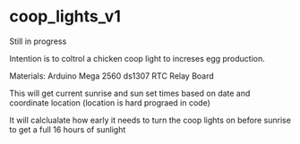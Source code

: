 # coop_lights_v1

Still in progress

Intention is to coltrol a chicken coop light to increses egg production. 

Materials:
Arduino Mega 2560
ds1307 RTC
Relay Board

This will get current sunrise and sun set times based on date and coordinate location (location is hard prograed in code)

It will calclualate how early it needs to turn the coop lights on before sunrise to get a full 16 hours of sunlight
